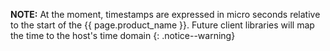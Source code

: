 **NOTE:** At the moment, timestamps are expressed in micro seconds relative to the start of the {{ page.product_name }}. Future client libraries will map the time to the host's time domain
{: .notice--warning}
